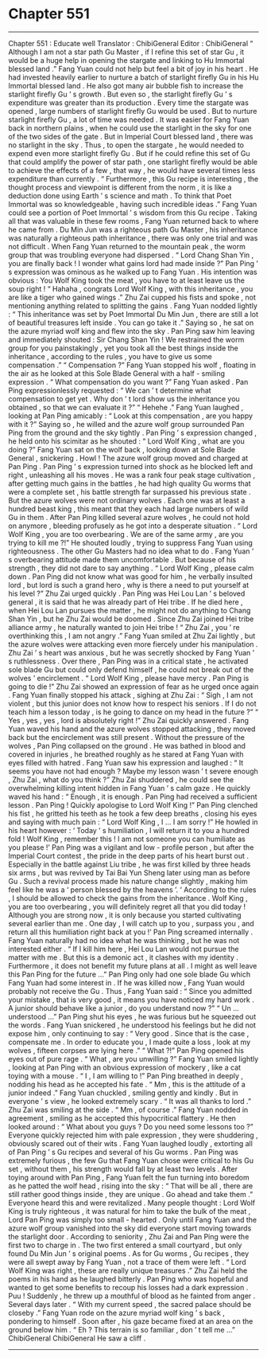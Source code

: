 
# Chapter 551


---

Chapter 551 : Educate well
Translator : ChibiGeneral Editor : ChibiGeneral
“ Although I am not a star path Gu Master , if I refine this set of star Gu , it would be a huge help in opening the stargate and linking to Hu Immortal blessed land .”
Fang Yuan could not help but feel a bit of joy in his heart .
He had invested heavily earlier to nurture a batch of starlight firefly Gu in his Hu Immortal blessed land . He also got many air bubble fish to increase the starlight firefly Gu ’ s growth .
But even so , the starlight firefly Gu ’ s expenditure was greater than its production .
Every time the stargate was opened , large numbers of starlight firefly Gu would be used . But to nurture starlight firefly Gu , a lot of time was needed .
It was easier for Fang Yuan back in northern plains , when he could use the starlight in the sky for one of the two sides of the gate . But in Imperial Court blessed land , there was no starlight in the sky . Thus , to open the stargate , he would needed to expend even more starlight firefly Gu .
But if he could refine this set of Gu that could amplify the power of star path , one starlight firefly would be able to achieve the effects of a few , that way , he would have several times less expenditure than currently .
“ Furthermore , this Gu recipe is interesting , the thought process and viewpoint is different from the norm , it is like a deduction done using Earth ’ s science and math . To think that Poet Immortal was so knowledgeable , having such incredible ideas .”
Fang Yuan could see a portion of Poet Immortal ’ s wisdom from this Gu recipe .
Taking all that was valuable in these few rooms , Fang Yuan returned back to where he came from .
Du Min Jun was a righteous path Gu Master , his inheritance was naturally a righteous path inheritance , there was only one trial and was not difficult .
When Fang Yuan returned to the mountain peak , the worm group that was troubling everyone had dispersed .
“ Lord Chang Shan Yin , you are finally back ! I wonder what gains lord had made inside ?” Pan Ping ’ s expression was ominous as he walked up to Fang Yuan . His intention was obvious : You Wolf King took the meat , you have to at least leave us the soup right !
“ Hahaha , congrats Lord Wolf King , with this inheritance , you are like a tiger who gained wings .” Zhu Zai cupped his fists and spoke , not mentioning anything related to splitting the gains .
Fang Yuan nodded lightly : “ This inheritance was set by Poet Immortal Du Min Jun , there are still a lot of beautiful treasures left inside . You can go take it .”
Saying so , he sat on the azure myriad wolf king and flew into the sky .
Pan Ping saw him leaving and immediately shouted : Sir Chang Shan Yin ! We restrained the worm group for you painstakingly , yet you took all the best things inside the inheritance , according to the rules , you have to give us some compensation .”
“ Compensation ?” Fang Yuan stopped his wolf , floating in the air as he looked at this Sole Blade General with a half - smiling expression .
“ What compensation do you want ?” Fang Yuan asked .
Pan Ping expressionlessly requested : “ We can ’ t determine what compensation to get yet . Why don ’ t lord show us the inheritance you obtained , so that we can evaluate it ?”
“ Hehehe .” Fang Yuan laughed , looking at Pan Ping amicably : “ Look at this compensation , are you happy with it ?”
Saying so , he willed and the azure wolf group surrounded Pan Ping from the ground and the sky tightly .
Pan Ping ’ s expression changed , he held onto his scimitar as he shouted : “ Lord Wolf King , what are you doing ?”
Fang Yuan sat on the wolf back , looking down at Sole Blade General , snickering .
Howl !
The azure wolf group moved and charged at Pan Ping .
Pan Ping ’ s expression turned into shock as he blocked left and right , unleashing all his moves .
He was a rank four peak stage cultivation , after getting much gains in the battles , he had high quality Gu worms that were a complete set , his battle strength far surpassed his previous state .
But the azure wolves were not ordinary wolves . Each one was at least a hundred beast king , this meant that they each had large numbers of wild Gu in them .
After Pan Ping killed several azure wolves , he could not hold on anymore , bleeding profusely as he got into a desperate situation .
“ Lord Wolf King , you are too overbearing . We are of the same army , are you trying to kill me ?!” He shouted loudly , trying to suppress Fang Yuan using righteousness .
The other Gu Masters had no idea what to do .
Fang Yuan ’ s overbearing attitude made them uncomfortable . But because of his strength , they did not dare to say anything .
“ Lord Wolf King , please calm down . Pan Ping did not know what was good for him , he verbally insulted lord , but lord is such a grand hero , why is there a need to put yourself at his level ?” Zhu Zai urged quickly .
Pan Ping was Hei Lou Lan ’ s beloved general , it is said that he was already part of Hei tribe . If he died here , when Hei Lou Lan pursues the matter , he might not do anything to Chang Shan Yin , but he Zhu Zai would be doomed .
Since Zhu Zai joined Hei tribe alliance army , he naturally wanted to join Hei tribe !
“ Zhu Zai , you ’ re overthinking this , I am not angry .” Fang Yuan smiled at Zhu Zai lightly , but the azure wolves were attacking even more fiercely under his manipulation .
Zhu Zai ’ s heart was anxious , but he was secretly shocked by Fang Yuan ’ s ruthlessness .
Over there , Pan Ping was in a critical state , he activated sole blade Gu but could only defend himself , he could not break out of the wolves ’ encirclement .
“ Lord Wolf King , please have mercy . Pan Ping is going to die !” Zhu Zai showed an expression of fear as he urged once again .
Fang Yuan finally stopped his attack , sighing at Zhu Zai : “ Sigh , I am not violent , but this junior does not know how to respect his seniors . If I do not teach him a lesson today , is he going to dance on my head in the future ?”
“ Yes , yes , yes , lord is absolutely right !” Zhu Zai quickly answered .
Fang Yuan waved his hand and the azure wolves stopped attacking , they moved back but the encirclement was still present .
Without the pressure of the wolves , Pan Ping collapsed on the ground .
He was bathed in blood and covered in injuries , he breathed roughly as he stared at Fang Yuan with eyes filled with hatred .
Fang Yuan saw his expression and laughed : “ It seems you have not had enough ? Maybe my lesson wasn ’ t severe enough , Zhu Zai , what do you think ?”
Zhu Zai shuddered , he could see the overwhelming killing intent hidden in Fang Yuan ’ s calm gaze . He quickly waved his hand : “ Enough , it is enough . Pan Ping had received a sufficient lesson . Pan Ping ! Quickly apologise to Lord Wolf King !”
Pan Ping clenched his fist , he gritted his teeth as he took a few deep breaths , closing his eyes and saying with much pain : “ Lord Wolf King , I … I am sorry !”
He howled in his heart however : ‘ Today ’ s humiliation , I will return it to you a hundred fold ! Wolf King , remember this ! I am not someone you can humiliate as you please !’
Pan Ping was a vigilant and low - profile person , but after the Imperial Court contest , the pride in the deep parts of his heart burst out . Especially in the battle against Liu tribe , he was first killed by three heads six arms , but was revived by Tai Bai Yun Sheng later using man as before Gu .
Such a revival process made his nature change slightly , making him feel like he was a ‘ person blessed by the heavens ’.
‘ According to the rules , I should be allowed to check the gains from the inheritance . Wolf King , you are too overbearing , you will definitely regret all that you did today ! Although you are strong now , it is only because you started cultivating several earlier than me . One day , I will catch up to you , surpass you , and return all this humiliation right back at you !’ Pan Ping screamed internally .
Fang Yuan naturally had no idea what he was thinking , but he was not interested either .
“ If I kill him here , Hei Lou Lan would not pursue the matter with me . But this is a demonic act , it clashes with my identity . Furthermore , it does not benefit my future plans at all . I might as well leave this Pan Ping for the future …”
Pan Ping only had one sole blade Gu which Fang Yuan had some interest in .
If he was killed now , Fang Yuan would probably not receive the Gu .
Thus , Fang Yuan said : “ Since you admitted your mistake , that is very good , it means you have noticed my hard work . A junior should behave like a junior , do you understand now ?”
“ Un … understood …” Pan Ping shut his eyes , he was furious but he squeezed out the words .
Fang Yuan snickered , he understood his feelings but he did not expose him , only continuing to say : “ Very good . Since that is the case , compensate me . In order to educate you , I made quite a loss , look at my wolves , fifteen corpses are lying here .”
“ What ?!” Pan Ping opened his eyes out of pure rage .
“ What , are you unwilling ?” Fang Yuan smiled lightly , looking at Pan Ping with an obvious expression of mockery , like a cat toying with a mouse .
“ I , I am willing to !” Pan Ping breathed in deeply , nodding his head as he accepted his fate .
“ Mm , this is the attitude of a junior indeed .” Fang Yuan chuckled , smiling gently and kindly . But in everyone ’ s view , he looked extremely scary .
“ It was all thanks to lord .” Zhu Zai was smiling at the side .
“ Mm , of course .” Fang Yuan nodded in agreement , smiling as he accepted this hypocritical flattery . He then looked around : “ What about you guys ? Do you need some lessons too ?”
Everyone quickly rejected him with pale expression , they were shuddering , obviously scared out of their wits .
Fang Yuan laughed loudly , extorting all of Pan Ping ’ s Gu recipes and several of his Gu worms .
Pan Ping was extremely furious , the few Gu that Fang Yuan chose were critical to his Gu set , without them , his strength would fall by at least two levels .
After toying around with Pan Ping , Fang Yuan felt the fun turning into boredom as he patted the wolf head , rising into the sky : “ That will be all , there are still rather good things inside , they are unique . Go ahead and take them .”
Everyone heard this and were revitalized . Many people thought : Lord Wolf King is truly righteous , it was natural for him to take the bulk of the meat , Lord Pan Ping was simply too small - hearted .
Only until Fang Yuan and the azure wolf group vanished into the sky did everyone start moving towards the starlight door .
According to seniority , Zhu Zai and Pan Ping were the first two to charge in .
The two first entered a small courtyard , but only found Du Min Jun ’ s original poems . As for Gu worms , Gu recipes , they were all swept away by Fang Yuan , not a trace of them were left .
“ Lord Wolf King was right , these are really unique treasures .” Zhu Zai held the poems in his hand as he laughed bitterly .
Pan Ping who was hopeful and wanted to get some benefits to recoup his losses had a dark expression .
Puu !
Suddenly , he threw up a mouthful of blood as he fainted from anger .
Several days later .
“ With my current speed , the sacred palace should be closeby .” Fang Yuan rode on the azure myriad wolf king ’ s back , pondering to himself .
Soon after , his gaze became fixed at an area on the ground below him .
“ Eh ? This terrain is so familiar , don ’ t tell me …”
ChibiGeneral ChibiGeneral He saw a cliff .

---


